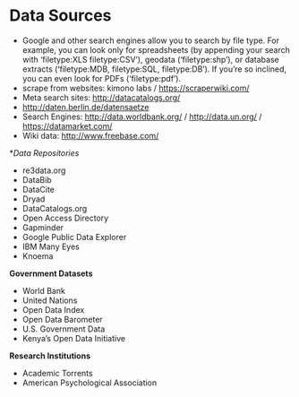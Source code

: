 # Data Sources


- Google and other search engines allow you to search by file type. For example, you can look only for spreadsheets (by appending your search with ‘filetype:XLS filetype:CSV’), geodata (‘filetype:shp’), or database extracts (‘filetype:MDB, filetype:SQL, filetype:DB’). If you’re so inclined, you can even look for PDFs (‘filetype:pdf’).
- scrape from websites: kimono labs / https://scraperwiki.com/
- Meta search sites: http://datacatalogs.org/
- http://daten.berlin.de/datensaetze
- Search Engines: http://data.worldbank.org/ / http://data.un.org/ / https://datamarket.com/
- Wiki data: http://www.freebase.com/

**Data Repositories*
- re3data.org
- DataBib
- DataCite
- Dryad
- DataCatalogs.org
- Open Access Directory
- Gapminder
- Google Public Data Explorer
- IBM Many Eyes
- Knoema


**Government Datasets**
- World Bank
- United Nations
- Open Data Index
- Open Data Barometer
- U.S. Government Data
- Kenya’s Open Data Initiative


**Research Institutions**
- Academic Torrents
- American Psychological Association
